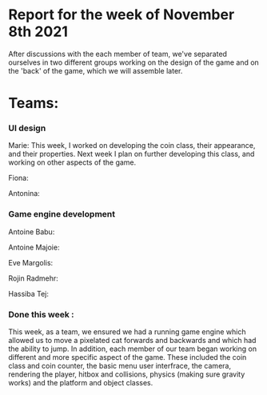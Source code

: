 #  Report for the week of November 8th 2021
After discussions with the each member of team, we've separated ourselves in two different groups working on the design of the game and on the 'back' of the game, which we will assemble later.

# Teams:

### UI design 

Marie:
This week, I worked on developing the coin class, their appearance, and their properties. Next week I plan on further developing this class, and working on other aspects of the game.



Fiona:




Antonina:



### Game engine development
Antoine Babu:




Antoine Majoie:





Eve Margolis:





Rojin Radmehr:




Hassiba Tej:

  

### Done this week :
This week, as a team, we ensured we had a running game engine which allowed us to move a pixelated cat forwards and backwards and which had the ability to jump. In addition, each member of our team 
began working on different and more specific aspect of the game. These included the coin class and coin counter, the basic menu user interfrace, the camera, rendering the player, hitbox and collisions, physics (making sure gravity works) and the platform and object classes.

